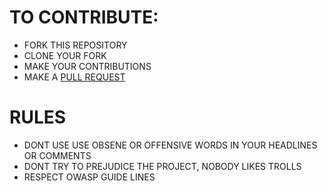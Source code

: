 # TO CONTRIBUTE:
* FORK THIS REPOSITORY
* CLONE YOUR FORK 
* MAKE YOUR CONTRIBUTIONS 
* MAKE A [PULL REQUEST](https://opensource.com/article/19/7/create-pull-request-github)

# RULES
* DONT USE USE OBSENE OR OFFENSIVE WORDS IN YOUR HEADLINES OR COMMENTS 
* DONT TRY TO PREJUDICE THE PROJECT, NOBODY LIKES TROLLS 
* RESPECT OWASP GUIDE LINES 

